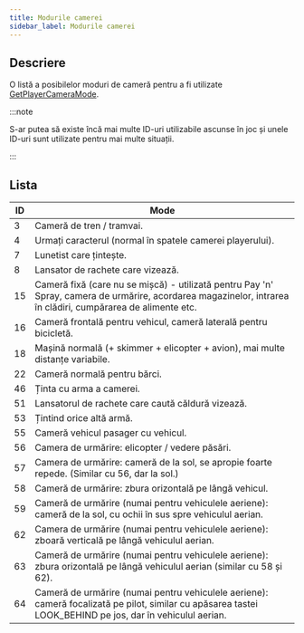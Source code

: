 ```yaml
---
title: Modurile camerei
sidebar_label: Modurile camerei
---
```


## Descriere

O listă a posibilelor moduri de cameră pentru a fi utilizate [GetPlayerCameraMode](../functions/GetPlayerCameraMode.md).

:::note

S-ar putea să existe încă mai multe ID-uri utilizabile ascunse în joc și unele ID-uri sunt utilizate pentru mai multe situații.

:::

## Lista

| ID  | Mode                                                                                                                                                           |
| --- | -------------------------------------------------------------------------------------------------------------------------------------------------------------- |
| 3   | Cameră de tren / tramvai.                                                                                                                                      |
| 4   | Urmați caracterul (normal în spatele camerei playerului).                                                                                                      |
| 7   | Lunetist care țintește.                                                                                                                                        |
| 8   | Lansator de rachete care vizează.                                                                                                                              |
| 15  | Cameră fixă ​​(care nu se mișcă) - utilizată pentru Pay 'n' Spray, camera de urmărire, acordarea magazinelor, intrarea în clădiri, cumpărarea de alimente etc. |
| 16  | Cameră frontală pentru vehicul, cameră laterală pentru bicicletă.                                                                                              |
| 18  | Mașină normală (+ skimmer + elicopter + avion), mai multe distanțe variabile.                                                                                  |
| 22  | Cameră normală pentru bărci.                                                                                                                                   |
| 46  | Ținta cu arma a camerei.                                                                                                                                       |
| 51  | Lansatorul de rachete care caută căldură vizează.                                                                                                              |
| 53  | Țintind orice altă armă.                                                                                                                                       |
| 55  | Cameră vehicul pasager cu vehicul.                                                                                                                             |
| 56  | Camera de urmărire: elicopter / vedere păsări.                                                                                                                 |
| 57  | Camera de urmărire: cameră de la sol, se apropie foarte repede. (Similar cu 56, dar la sol.)                                                                   |
| 58  | Cameră de urmărire: zbura orizontală pe lângă vehicul.                                                                                                         |
| 59  | Cameră de urmărire (numai pentru vehiculele aeriene): cameră de la sol, cu ochii în sus spre vehiculul aerian.                                                 |
| 62  | Camera de urmărire (numai pentru vehiculele aeriene): zboară verticală pe lângă vehiculul aerian.                                                              |
| 63  | Cameră de urmărire (numai pentru vehiculele aeriene): zbura orizontală pe lângă vehiculul aerian (similar cu 58 și 62).                                        |
| 64  | Cameră de urmărire (numai pentru vehiculele aeriene): cameră focalizată pe pilot, similar cu apăsarea tastei LOOK_BEHIND pe jos, dar în vehiculul aerian.      |

